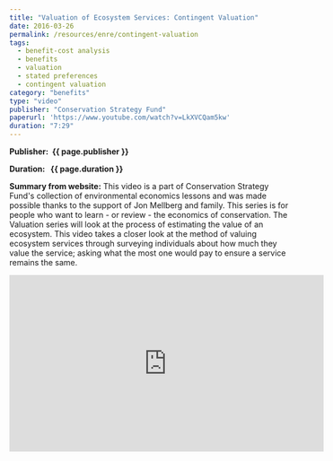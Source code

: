 ```yaml
---
title: "Valuation of Ecosystem Services: Contingent Valuation"
date: 2016-03-26
permalink: /resources/enre/contingent-valuation
tags:
  - benefit-cost analysis
  - benefits
  - valuation
  - stated preferences
  - contingent valuation
category: "benefits"
type: "video"
publisher: "Conservation Strategy Fund"
paperurl: 'https://www.youtube.com/watch?v=LkXVCQam5kw'
duration: "7:29"
---
```



**<span class="bold-podcast">Publisher: </span>&nbsp;<span class="text-podcast">{{ page.publisher }}</span>**

**<span class="bold-podcast">Duration: </span>&nbsp;<span class="text-podcast"> {{ page.duration }}</span>**

**<span class="bold-podcast">Summary from website:</span>**
This video is a part of Conservation Strategy Fund's collection of environmental economics lessons and was made possible thanks to the support of Jon Mellberg and family.  This series is for people who want to learn - or review - the economics of conservation.  The Valuation series will look at the process of estimating the value of an ecosystem.  This video takes a closer look at the method of valuing ecosystem services through surveying individuals about how much they value the service; asking what the most one would pay to ensure a service remains the same.  

<div style="max-width:1024px">
  <div style="position:relative;height:0;padding-bottom:56.25%">
    <iframe width="560" height="315" src="https://www.youtube.com/embed/__xzmIG4L8s?si=Z-VNftaxZKe_O3zU" title="YouTube video player" frameborder="0" allow="accelerometer; autoplay; clipboard-write; encrypted-media; gyroscope; picture-in-picture; web-share" referrerpolicy="strict-origin-when-cross-origin" allowfullscreen></iframe>
  </div>
</div>

**<span class="small-podcast">Link:</span> &nbsp;<span class="links-podcast">[{{ page.paperurl }}]({{ page.paperurl }})</span>**
